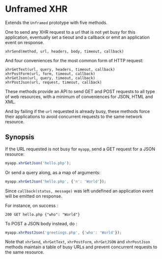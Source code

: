 Unframed XHR
===
Extends the `Unframed` prototype with five methods.

One to send any XHR request to a url that is not yet busy for this application, eventually set a tieout and a callback or emit an application event on response.
```
xhrSend(method, url, headers, body, timeout, callback)
```

And four conveniences for the most common form of HTTP request:
```
xhrGetText(url, query, headers, timeout, callback)
xhrPostForm(url, form, timeout, callback)
xhrGetJson(url, query, timeout, callback)
xhrPostJson(url, request, timeout, callback)
```

These methods provide an API to send GET and POST requests to all type of web resources, with a minimum of conveniences for JSON, HTML and XML.

And by failing if the `url` requested is already busy, these methods force their applications to avoid concurrent requests to the same network resource.

Synopsis
---
If the URL requested is not busy for `myapp`, send a GET request for a JSON resource:
```javascript
myapp.xhrGetJson('hello.php');
```

Or send a query along, as a map of arguments:
```javascript
myapp.xhrGetJson('hello.php', {'n': 'World'});
```

Since `callback(status, message)` was left undefined an application event will be emitted on response.

For instance, on success :
```
200 GET hello.php {"who": "World"}
```

To POST a JSON body instead, do :
```javascript
myapp.xhrPostJson('greetings.php', {'who': 'World'});
```

Note that `xhrSend`, `xhrGetText`, `xhrPostForm`, `xhrGetJSON` and `xhrPostJson` methods maintain a table of busy URLs and prevent concurrent requests to the same resource.